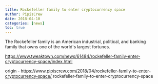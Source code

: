 ```yaml
---
title: Rockefeller family to enter cryptocurrency space
author: PipisCrew
date: 2018-04-10
categories: [news]
toc: true
---
```


The Rockefeller family is an American industrial, political, and banking family that owns one of the world's largest fortunes. 

https://www.tweaktown.com/news/61484/rockefeller-family-enter-cryptocurrency-space/index.html

origin - https://www.pipiscrew.com/2018/04/rockefeller-family-to-enter-cryptocurrency-space/ rockefeller-family-to-enter-cryptocurrency-space
